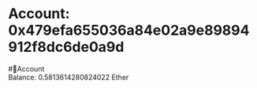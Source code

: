 
Account: 0x479efa655036a84e02a9e89894912f8dc6de0a9d
===================================================
  
#📜Account  
Balance: 0.5813614280824022 Ether